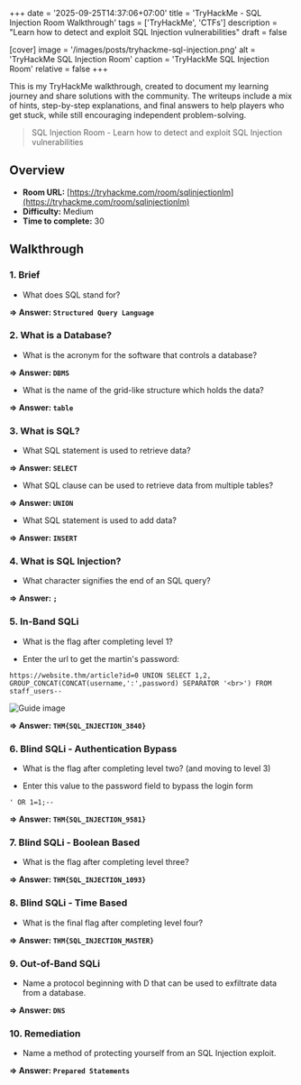 +++
date = '2025-09-25T14:37:06+07:00'
title = 'TryHackMe - SQL Injection Room Walkthrough'
tags = ['TryHackMe', 'CTFs']
description = "Learn how to detect and exploit SQL Injection vulnerabilities"
draft = false

[cover]
  image = '/images/posts/tryhackme-sql-injection.png'
  alt = 'TryHackMe SQL Injection Room'
  caption = 'TryHackMe SQL Injection Room'
  relative = false
+++

This is my TryHackMe walkthrough, created to document my learning journey and share solutions with the community. The writeups include a mix of hints, step-by-step explanations, and final answers to help players who get stuck, while still encouraging independent problem-solving.

> SQL Injection Room - Learn how to detect and exploit SQL Injection vulnerabilities

## Overview

-   **Room URL:** [https://tryhackme.com/room/sqlinjectionlm](https://tryhackme.com/room/sqlinjectionlm)
-   **Difficulty:** Medium
-   **Time to complete:** 30

## Walkthrough

### 1. Brief

-   What does SQL stand for?<br />

**=> Answer: `Structured Query Language`**

### 2. What is a Database?

-   What is the acronym for the software that controls a database?<br />

**=> Answer: `DBMS`**

-   <p>What is the name of the grid-like structure which holds the data?<br /></p>

**=> Answer: `table`**

### 3. What is SQL?

-   What SQL statement is used to retrieve data?<br />

**=> Answer: `SELECT`**

-   <p>What SQL clause can be used to retrieve data from multiple tables?<br /></p>

**=> Answer: `UNION`**

-   <p>What SQL statement is used to add data?<br /></p>

**=> Answer: `INSERT`**

### 4. What is SQL Injection?

-   What character signifies the end of an SQL query?<br />

**=> Answer: `;`**

### 5. In-Band SQLi

-   What is the flag after completing level 1?<br />

-   Enter the url to get the martin's password:

```
https://website.thm/article?id=0 UNION SELECT 1,2, GROUP_CONCAT(CONCAT(username,':',password) SEPARATOR '<br>') FROM staff_users--
```

![Guide image](./screenshots/sql-injection-1.png)

**=> Answer: `THM{SQL_INJECTION_3840}`**

### 6. Blind SQLi - Authentication Bypass

-   What is the flag after completing level two? (and moving to level 3)<br />

-   Enter this value to the password field to bypass the login form

```
' OR 1=1;--
```

**=> Answer: `THM{SQL_INJECTION_9581}`**

### 7. Blind SQLi - Boolean Based

-   What is the flag after completing level three?<br />

**=> Answer: `THM{SQL_INJECTION_1093}`**

### 8. Blind SQLi - Time Based

-   What is the final flag after completing level four?<br />

**=> Answer: `THM{SQL_INJECTION_MASTER}`**

### 9. Out-of-Band SQLi

-   Name a protocol beginning with D that can be used to exfiltrate data from a database.<br />

**=> Answer: `DNS`**

### 10. Remediation

-   Name a method of protecting yourself from an SQL Injection exploit.<br />

**=> Answer: `Prepared Statements`**
